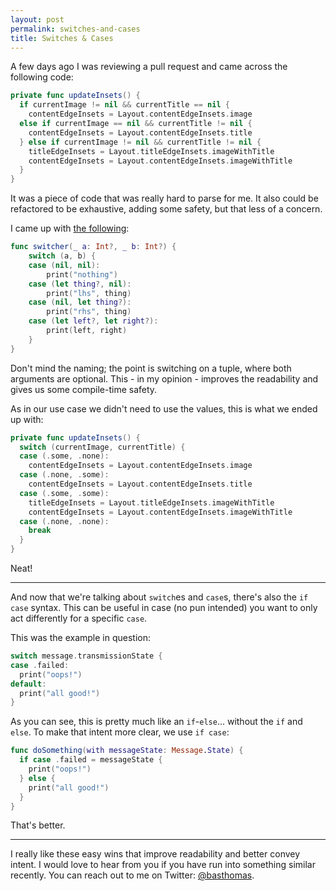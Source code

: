 ```yaml
---
layout: post
permalink: switches-and-cases
title: Switches & Cases
---
```


A few days ago I was reviewing a pull request and came across the following code:

```swift
private func updateInsets() {
  if currentImage != nil && currentTitle == nil {
    contentEdgeInsets = Layout.contentEdgeInsets.image
  else if currentImage == nil && currentTitle != nil {
    contentEdgeInsets = Layout.contentEdgeInsets.title
  } else if currentImage != nil && currentTitle != nil {
    titleEdgeInsets = Layout.titleEdgeInsets.imageWithTitle
    contentEdgeInsets = Layout.contentEdgeInsets.imageWithTitle
  }
}
```

It was a piece of code that was really hard to parse for me. It also could be refactored to be exhaustive, adding some safety, but that less of a concern.

I came up with [the following](https://gist.github.com/BasThomas/d9f535ac48e72c215048a95c712ded07):

```swift
func switcher(_ a: Int?, _ b: Int?) {
    switch (a, b) {
    case (nil, nil):
        print("nothing")
    case (let thing?, nil):
        print("lhs", thing)
    case (nil, let thing?):
        print("rhs", thing)
    case (let left?, let right?):
        print(left, right)
    }
}
```

Don't mind the naming; the point is switching on a tuple, where both arguments are optional. This - in my opinion - improves the readability and gives us some compile-time safety.

As in our use case we didn't need to use the values, this is what we ended up with:

```swift
private func updateInsets() {
  switch (currentImage, currentTitle) {
  case (.some, .none):
    contentEdgeInsets = Layout.contentEdgeInsets.image
  case (.none, .some):
    contentEdgeInsets = Layout.contentEdgeInsets.title
  case (.some, .some):
    titleEdgeInsets = Layout.titleEdgeInsets.imageWithTitle
    contentEdgeInsets = Layout.contentEdgeInsets.imageWithTitle
  case (.none, .none):
    break
  }
}
```

Neat!

---

And now that we're talking about `switch`es and `case`s, there's also the `if case` syntax. This can be useful in case (no pun intended) you want to only act differently for a specific `case`.

This was the example in question:

```swift
switch message.transmissionState {
case .failed:
  print("oops!")
default:
  print("all good!")
}
```

As you can see, this is pretty much like an `if`-`else`... without the `if` and `else`. To make that intent more clear, we use `if case`:

```swift
func doSomething(with messageState: Message.State) {
  if case .failed = messageState {
    print("oops!")
  } else {
    print("all good!")
  }
}
```

That's better.

---

I really like these easy wins that improve readability and better convey intent. I would love to hear from you if you have run into something similar recently. You can reach out to me on Twitter: [@basthomas](https://twitter.com/basthomas).
